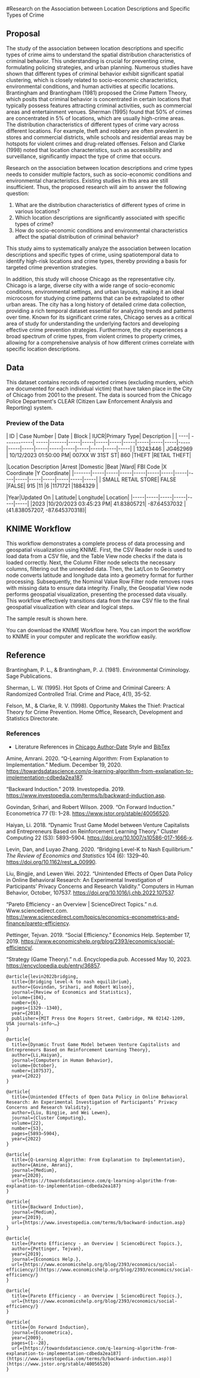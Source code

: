 #Research on the Association between Location Descriptions and Specific Types of Crime

## Proposal

The study of the association between location descriptions and specific types of crime aims to understand the spatial distribution characteristics of criminal behavior. This understanding is crucial for preventing crime, formulating policing strategies, and urban planning. Numerous studies have shown that different types of criminal behavior exhibit significant spatial clustering, which is closely related to socio-economic characteristics, environmental conditions, and human activities at specific locations.
Brantingham and Brantingham (1981) proposed the Crime Pattern Theory, which posits that criminal behavior is concentrated in certain locations that typically possess features attracting criminal activities, such as commercial areas and entertainment venues. Sherman (1995) found that 50% of crimes are concentrated in 5% of locations, which are usually high-crime areas. The distribution characteristics of different types of crime vary across different locations. For example, theft and robbery are often prevalent in stores and commercial districts, while schools and residential areas may be hotspots for violent crimes and drug-related offenses. Felson and Clarke (1998) noted that location characteristics, such as accessibility and surveillance, significantly impact the type of crime that occurs.

Research on the association between location descriptions and crime types needs to consider multiple factors, such as socio-economic conditions and environmental characteristics. Existing studies in this area are still insufficient. Thus, the proposed research will aim to answer the following question:

1.	What are the distribution characteristics of different types of crime in various locations?
2.	Which location descriptions are significantly associated with specific types of crime?
3.	How do socio-economic conditions and environmental characteristics affect the spatial distribution of criminal behavior?



This study aims to systematically analyze the association between location descriptions and specific types of crime, using spatiotemporal data to identify high-risk locations and crime types, thereby providing a basis for targeted crime prevention strategies.


In addition, this study will choose Chicago as the representative city. Chicago is a large, diverse city with a wide range of socio-economic conditions, environmental settings, and urban layouts, making it an ideal microcosm for studying crime patterns that can be extrapolated to other urban areas. The city has a long history of detailed crime data collection, providing a rich temporal dataset essential for analyzing trends and patterns over time. Known for its significant crime rates, Chicago serves as a critical area of study for understanding the underlying factors and developing effective crime prevention strategies. Furthermore, the city experiences a broad spectrum of crime types, from violent crimes to property crimes, allowing for a comprehensive analysis of how different crimes correlate with specific location descriptions.


## Data
This dataset contains records of reported crimes (excluding murders, which are documented for each individual victim) that have taken place in the City of Chicago from 2001 to the present. The data is sourced from the Chicago Police Department's CLEAR (Citizen Law Enforcement Analysis and Reporting) system.

### Preview of the Data
| ID  | Case Number | Date | Block | IUCR|Primary Type| Description |
| ----| ------------| -----|-------|-----|-----|-----|-----|-----|-----|-----|-----|-----|-----|-----|-----|-----|-----|-----|-----|-----|-----|
| 13243446  | JG462969  | 10/12/2023 01:50:00 PM| 007XX W 31ST ST|	860	|THEFT	|RETAIL THEFT|


|Location Description |Arrest	|Domestic |Beat	|Ward| FBI Code |X Coordinate |Y Coordinate|
|-------|-----|-----|-----|-----|-----|-----|-----|-----|-----|-----|-----|-----|-----|-----|
|	SMALL RETAIL STORE| FALSE |FALSE|	915	|11	|6	|1171721	|1884329	|

|Year|Updated On	| Latitude| Longitude| Location|
|-----|-----|-----|-----|-----|-----|
|2023	|10/20/2023 03:45:23 PM| 41.83805721|	-87.64537032	|(41.838057207, -87.645370318)|



## KNIME Workflow
This workflow demonstrates a complete process of data processing and geospatial visualization using KNIME. First, the CSV Reader node is used to load data from a CSV file, and the Table View node checks if the data is loaded correctly. Next, the Column Filter node selects the necessary columns, filtering out the unneeded data. Then, the Lat/Lon to Geometry node converts latitude and longitude data into a geometry format for further processing. Subsequently, the Nominal Value Row Filter node removes rows with missing data to ensure data integrity. Finally, the Geospatial View node performs geospatial visualization, presenting the processed data visually. This workflow effectively transitions data from the raw CSV file to the final geospatial visualization with clear and logical steps.

The sample result is shown here.


You can download the KNIME Workflow here. You can import the workflow to KNIME in your computer and replicate the workflow easily.

## Reference
Brantingham, P. L., & Brantingham, P. J. (1981). Environmental Criminology. Sage Publications.

Sherman, L. W. (1995). Hot Spots of Crime and Criminal Careers: A Randomized Controlled Trial. Crime and Place, 4(1), 35-52.

Felson, M., & Clarke, R. V. (1998). Opportunity Makes the Thief: Practical Theory for Crime Prevention. Home Office, Research, Development and Statistics Directorate.

### References

- Literature References in [Chicago Author-Date](https://www.chicagomanualofstyle.org/tools_citationguide/citation-guide-2.html) Style and [BibTex](https://scholar.google.com/) 

Amine, Amrani. 2020. “Q-Learning Algorithm: From Explanation to Implementation.” Medium. December 19, 2020. https://towardsdatascience.com/q-learning-algorithm-from-explanation-to-implementation-cdbeda2ea187.

“Backward Induction.” 2019. Investopedia. 2019. https://www.investopedia.com/terms/b/backward-induction.asp.

Govindan, Srihari, and Robert Wilson. 2009. “On Forward Induction.” Econometrica 77 (1): 1–28. https://www.jstor.org/stable/40056520.

Haiyan, Li. 2018. “Dynamic Trust Game Model between Venture Capitalists and Entrepreneurs Based on Reinforcement Learning Theory.” Cluster Computing 22 (S3): 5893–5904. https://doi.org/10.1007/s10586-017-1666-x.

Levin, Dan, and Luyao Zhang. 2020. “Bridging Level-K to Nash Equilibrium.” *The Review of Economics and Statistics* 104 (6): 1329–40. https://doi.org/10.1162/rest_a_00990.

Liu, Bingjie, and Lewen Wei. 2022. “Unintended Effects of Open Data Policy in Online Behavioral Research: An Experimental Investigation of Participants’ Privacy Concerns and Research Validity.” Computers in Human Behavior, October, 107537. https://doi.org/10.1016/j.chb.2022.107537.

“Pareto Efficiency - an Overview | ScienceDirect Topics.” n.d. Www.sciencedirect.com. https://www.sciencedirect.com/topics/economics-econometrics-and-finance/pareto-efficiency.

Pettinger, Tejvan. 2019. “Social Efficiency.” Economics Help. September 17, 2019. https://www.economicshelp.org/blog/2393/economics/social-efficiency/.

“Strategy (Game Theory).” n.d. Encyclopedia.pub. Accessed May 10, 2023. https://encyclopedia.pub/entry/36857.

```
@article{levin2022bridging,
  title={Bridging level-k to nash equilibrium},
  author={Govindan, Srihari, and Robert Wilson},
  journal={Review of Economics and Statistics},
  volume={104},
  number={6},
  pages={1329--1340},
  year={2018},
  publisher={MIT Press One Rogers Street, Cambridge, MA 02142-1209, USA journals-info~…}
}
```
```
@article{
  title={Dynamic Trust Game Model between Venture Capitalists and Entrepreneurs Based on Reinforcement Learning Theory},
  author={Li,Haiyan},
  journal={Computers in Human Behavior},
  volume={October},
  number={107537},
  year={2022}
}
```
```
@article{
  title={Unintended Effects of Open Data Policy in Online Behavioral Research: An Experimental Investigation of Participants’ Privacy Concerns and Research Validity},
  author={Liu, Bingjie, and Wei Lewen},
  journal={Cluster Computing},
  volume={22},
  number={S3},
  pages={5893–5904},
  year={2022}
}
```
```
@article{
  title={Q-Learning Algorithm: From Explanation to Implementation},
  author={Amine, Amrani},
  journal={Medium},
  year={2020},
  url={https://towardsdatascience.com/q-learning-algorithm-from-explanation-to-implementation-cdbeda2ea187}
}
```
```
@article{
  title={Backward Induction},
  journal={Medium},
  year={2019},
  url={https://www.investopedia.com/terms/b/backward-induction.asp}
}
```
```
@article{
  title={Pareto Efficiency - an Overview | ScienceDirect Topics.},
  author={Pettinger, Tejvan},
  year={2019},
  journal={Economics Help.},
  url={https://www.economicshelp.org/blog/2393/economics/social-efficiency/](https://www.economicshelp.org/blog/2393/economics/social-efficiency/}
}
```
```
@article{
  title={Pareto Efficiency - an Overview | ScienceDirect Topics.},
  url={https://www.economicshelp.org/blog/2393/economics/social-efficiency/}
}
```
```
@article{
  title={On Forward Induction},
  journal={Econometrica},
  year={2009},
  pages={1--28},
  url={https://towardsdatascience.com/q-learning-algorithm-from-explanation-to-implementation-cdbeda2ea187](https://www.investopedia.com/terms/b/backward-induction.asp)](https://www.jstor.org/stable/40056520}
}
```
